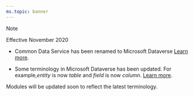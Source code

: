 ```yaml
---
ms.topic: banner
---
```

> [!NOTE]
> Effective November 2020
> - Common Data Service has been renamed to Microsoft Dataverse [Learn more](https://aka.ms/pauappblog/?azure-portal=true).
>
> - Some terminology in Microsoft Dataverse has been updated. For example,*entity* is now *table* and *field* is now *column*. [Learn more](https://go.microsoft.com/fwlink/?linkid=2147247/?azure-portal=true).
>
> Modules will be updated soon to reflect the latest terminology.
